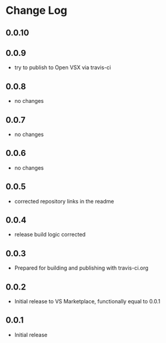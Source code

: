 # Change Log

## 0.0.10

## 0.0.9
- try to publish to Open VSX via travis-ci

## 0.0.8
- no changes

## 0.0.7
- no changes

## 0.0.6
- no changes

## 0.0.5
- corrected repository links in the readme 

## 0.0.4
- release build logic corrected

## 0.0.3
- Prepared for building and publishing with travis-ci.org

## 0.0.2
- Initial release to VS Marketplace, functionally equal to 0.0.1

## 0.0.1
- Initial release
